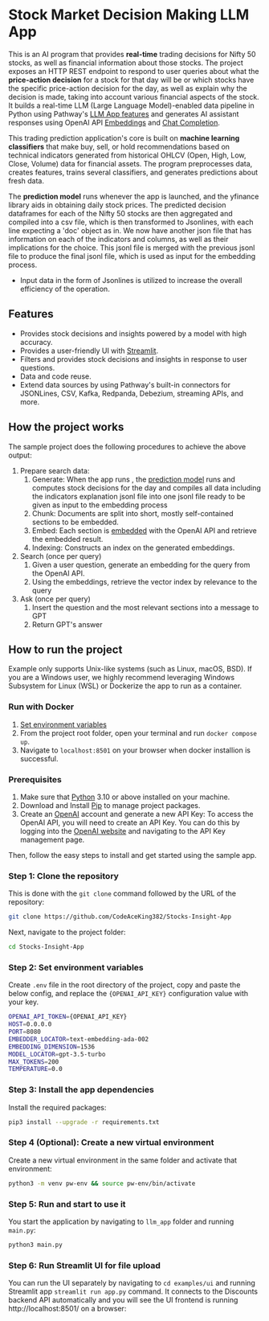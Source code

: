 # Stock Market Decision Making LLM App

This is an AI program that provides **real-time** trading decisions for Nifty 50 stocks, as well as financial information about those stocks. The project exposes an HTTP REST endpoint to respond to user queries about what the **price-action decision** for a stock for that day will be or which stocks have the specific price-action decision for the day, as well as explain why the decision is made, taking into account various financial aspects of the stock. It builds a real-time LLM (Large Language Model)-enabled data pipeline in Python using Pathway's [LLM App features](https://github.com/pathwaycom/llm-app) and generates AI assistant responses using OpenAI API [Embeddings](https://platform.openai.com/docs/api-reference/embeddings) and [Chat Completion](https://platform.openai.com/docs/api-reference/completions).

This trading prediction application's core is built on **machine learning classifiers** that make buy, sell, or hold recommendations based on technical indicators generated from historical OHLCV (Open, High, Low, Close, Volume) data for financial assets. The program preprocesses data, creates features, trains several classifiers, and generates predictions about fresh data.

The **prediction model** runs whenever the app is launched, and the yfinance library aids in obtaining daily stock prices. The predicted decision dataframes for each of the Nifty 50 stocks are then aggregated and compiled into a csv file, which is then transformed to Jsonlines, with each line expecting a 'doc' object as in. We now have another json file that has information on each of the indicators and columns, as well as their implications for the choice. This jsonl file is merged with the previous jsonl file to produce the final jsonl file, which is used as input for the embedding process. 

- Input data in the form of Jsonlines is utilized to increase the overall efficiency of the operation.


## Features

- Provides stock decisions and insights powered by a model with high accuracy. 
- Provides a user-friendly UI with [Streamlit](https://streamlit.io/).
- Filters and provides stock decisions and insights in response to user questions. 
- Data and code reuse. 
- Extend data sources by using Pathway's built-in connectors for JSONLines, CSV, Kafka, Redpanda, Debezium, streaming APIs, and more.


## How the project works

The sample project does the following procedures to achieve the above output:

1. Prepare search data:
    1. Generate: When the app runs , the [prediction model](/examples/predictionmodel/stock_prediction.py) runs and computes stock decisions for the day and compiles all data including the indicators explanation jsonl file into one jsonl file ready to be given as input to the embedding process
    2. Chunk: Documents are split into short, mostly self-contained sections to be embedded.
    3. Embed: Each section is [embedded](https://platform.openai.com/docs/guides/embeddings) with the OpenAI API and retrieve the embedded result.
    4. Indexing: Constructs an index on the generated embeddings.
2. Search (once per query)
    1. Given a user question, generate an embedding for the query from the OpenAI API.
    2. Using the embeddings, retrieve the vector index by relevance to the query
3. Ask (once per query)
    1. Insert the question and the most relevant sections into a message to GPT
    2. Return GPT's answer


## How to run the project

Example only supports Unix-like systems (such as Linux, macOS, BSD). If you are a Windows user, we highly recommend leveraging Windows Subsystem for Linux (WSL) or Dockerize the app to run as a container.

### Run with Docker

1. [Set environment variables](#step-2-set-environment-variables)
2. From the project root folder, open your terminal and run `docker compose up`.
3. Navigate to `localhost:8501` on your browser when docker installion is successful.

### Prerequisites

1. Make sure that [Python](https://www.python.org/downloads/) 3.10 or above installed on your machine.
2. Download and Install [Pip](https://pip.pypa.io/en/stable/installation/) to manage project packages.
3. Create an [OpenAI](https://openai.com/) account and generate a new API Key: To access the OpenAI API, you will need to create an API Key. You can do this by logging into the [OpenAI website](https://openai.com/product) and navigating to the API Key management page.

Then, follow the easy steps to install and get started using the sample app.

### Step 1: Clone the repository

This is done with the `git clone` command followed by the URL of the repository:

```bash
git clone https://github.com/CodeAceKing382/Stocks-Insight-App
```

Next,  navigate to the project folder:

```bash
cd Stocks-Insight-App
```

### Step 2: Set environment variables

Create `.env` file in the root directory of the project, copy and paste the below config, and replace the `{OPENAI_API_KEY}` configuration value with your key. 

```bash
OPENAI_API_TOKEN={OPENAI_API_KEY}
HOST=0.0.0.0
PORT=8080
EMBEDDER_LOCATOR=text-embedding-ada-002
EMBEDDING_DIMENSION=1536
MODEL_LOCATOR=gpt-3.5-turbo
MAX_TOKENS=200
TEMPERATURE=0.0
```

### Step 3: Install the app dependencies

Install the required packages:

```bash
pip3 install --upgrade -r requirements.txt
```
### Step 4 (Optional): Create a new virtual environment

Create a new virtual environment in the same folder and activate that environment:

```bash
python3 -m venv pw-env && source pw-env/bin/activate
```

### Step 5: Run and start to use it

You start the application by navigating to `llm_app` folder and running `main.py`:

```bash
python3 main.py
```

### Step 6: Run Streamlit UI for file upload

You can run the UI separately by navigating to `cd examples/ui` and running Streamlit app
`streamlit run app.py` command. It connects to the Discounts backend API automatically and you will see the UI frontend is running http://localhost:8501/ on a browser:
